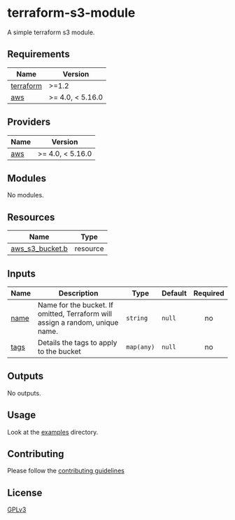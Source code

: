 # terraform-s3-module

A simple terraform s3 module.


<!-- BEGINNING OF PRE-COMMIT-TERRAFORM DOCS HOOK -->
## Requirements

| Name | Version |
|------|---------|
| <a name="requirement_terraform"></a> [terraform](#requirement\_terraform) | >=1.2 |
| <a name="requirement_aws"></a> [aws](#requirement\_aws) | >= 4.0, < 5.16.0 |

## Providers

| Name | Version |
|------|---------|
| <a name="provider_aws"></a> [aws](#provider\_aws) | >= 4.0, < 5.16.0 |

## Modules

No modules.

## Resources

| Name | Type |
|------|------|
| [aws_s3_bucket.b](https://registry.terraform.io/providers/hashicorp/aws/latest/docs/resources/s3_bucket) | resource |

## Inputs

| Name | Description | Type | Default | Required |
|------|-------------|------|---------|:--------:|
| <a name="input_name"></a> [name](#input\_name) | Name for the bucket. If omitted, Terraform will assign a random, unique name. | `string` | `null` | no |
| <a name="input_tags"></a> [tags](#input\_tags) | Details the tags to apply to the bucket | `map(any)` | `null` | no |

## Outputs

No outputs.
<!-- END OF PRE-COMMIT-TERRAFORM DOCS HOOK -->


## Usage

Look at the [examples](https://github.com/jdxlabs/terraform-s3-module/tree/main/examples) directory.


## Contributing

Please follow the [contributing guidelines](https://github.com/jdxlabs/terraform-s3-module/tree/main/CONTRIBUTING.md)


## License
[GPLv3](https://www.gnu.org/licenses/gpl-3.0.html)
